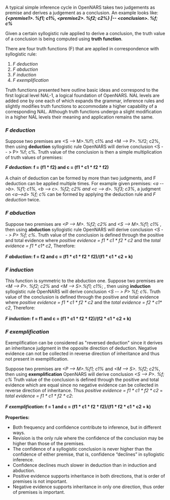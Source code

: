 A typical simple inference cycle in OpenNARS takes two judgements as premise and derives a judgement as a conclusion. An example looks like:<br/>
**_{\<premise1\>. %f1; c1%, \<premise2\>. %f2; c2%} |-- \<conclusion\>. %f; c%_**

Given a certain syllogistic rule applied to derive a conclusion, the truth value of a conclusion is being computed using **truth function**.  

There are four truth functions (F) that are applied in correspondence with syllogistic rule:
1. _F deduction_
2. _F abduction_
3. _F induction_
4. _F exemplification_

Truth functions presented here outline basic ideas and correspond to the first logical level NAL-1, a logical foundation of OpenNARS. NAL levels are added one by one each of which expands the grammar, inference rules and slightly modifies truth functions to accommodate a higher capability of a corresponding NAL. Although truth functions undergo a slight modification in a higher NAL levels their meaning and application remains the same. 

### _F deduction_

Suppose two premises are  \<S --> M\>.%f1; c1% and \<M --> P\>. %f2; c2%, then using **deduction** syllogistic rule OpenNARS will derive conclusion  \<S -- > P\> %f; c%. 
Truth value of the conclusion is then a simple multiplication of truth values of premises:<br/>

**_F deduction_: f = (f1 * f2) and c = (f1 * c1 * f2 * f2)**
<br/><br/>
A chain of deduction can be formed by more than two judgments, and F deduction can be applied multiple times. For example given premises: _\<a -->b\>. %f1; c1%,  \<b --> c\>. %f2; c2% and  \<c --> d\>. %f3; c3%_, a judgment on _\<a-->d\> %f; c%_ can be formed by applying the deduction rule and _F deduction_ twice.

### _F abduction_

Suppose two premises are  _\<P --> M\>. %f2; c2%_ and _\<S --> M\>.%f1; c1%_ , then using **abduction** syllogistic rule OpenNARS will derive conclusion _\<S -- > P\> %f; c%_. 
Truth value of the conclusion is defined through the positive and total evidence where _positive evidence = f1 * c1 * f2 * c2_ and the _total evidence = f1 * c1* c2_, Therefore:<br/><br/> 
**_F abduction_: f = f2 and c = (f1 * c1 * f2 * f2)/(f1 * c1 * c2 + k)**
<br/>

### _F induction_

This function is symmetric to the abduction one. Suppose two premises are _\<M --> P\>. %f2; c2%_ and _\<M --> S\>.%f1; c1%_; , then using **induction** syllogistic rule OpenNARS will derive conclusion _\<S -- > P\> %f; c%_. 
Truth value of the conclusion is defined through the positive and total evidence where _positive evidence = f1 * c1 * f2 * c2_ and the _total evidence = f2 * c1* c2_, Therefore:<br/><br/> 
**_F induction_: f = f1 and c = (f1 * c1 * f2 * f2)/(f2 * c1 * c2 + k)**
<br/> 

### _F exemplification_

Exemplification can be considered as "reversed deduction" since it derives an inheritance judgment in the opposite direction of deduction. Negative evidence can not be collected in reverse direction of inheritance and thus not present in exemplification.

Suppose two premises are  _\<P --> M\>.%f1; c1%_ and _\<M --> S\>. %f2; c2%_, then using **exemplification** OpenNARS will derive conclusion _\<S --> P\>. %f; c%_ 
Truth value of the conclusion is defined through the positive and total evidence which are equal since no negative evidence can be collected in reverse direction of inheritance. Thus _positive evidence = f1 * c1 * f2 * c2_ = _total evidence = f1 * c1 * f2 * c2_:<br/><br/> 
**_F exemplification_: f = 1 and c = (f1 * c1 * f2 * f2)/(f1 * f2 * c1 * c2 + k)**
<br/> <br/> 
**Properties:**
* Both frequency and confidence contribute to inference, but in different ways.
* Revision is the only rule where the confidence of the conclusion may be higher than those of the premises.
* The confidence of a syllogistic conclusion is never higher than the confidence of either premise, that is, confidence “declines” in syllogistic inference.
* Confidence declines much slower in deduction than in induction and abduction.
* Positive evidence supports inheritance in both directions, that is order of premises is not important.
* Negative evidence supports inheritance in only one direction, thus order of premises is important.




 